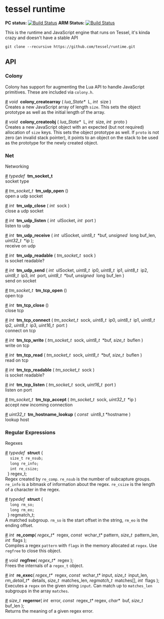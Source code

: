 # tessel runtime

**PC status:** [![Build Status](https://magnum.travis-ci.com/tessel/runtime.svg?token=QsFQ9CsYegvj7x78qiit&branch=master)](https://magnum.travis-ci.com/tessel/runtime)
**ARM Status:** [![Build Status](https://magnum.travis-ci.com/tessel/runtime.svg?token=QsFQ9CsYegvj7x78qiit&branch=master)](https://magnum.travis-ci.com/tessel/runtime)

This is the runtime and JavaScript engine that runs on Tessel, it's kinda crazy and doesn't have a stable API

```
git clone --recursive https://github.com/tessel/runtime.git
```

## API

<!--markdocs-->
<!--generated by https://github.com/tcr/markdocs-->

### Colony
Colony has support for augmenting the Lua API to handle JavaScript primitives. These are included via `colony.h`.

&#x20;<a href="#api-void-colony_createarray-lua_State-L-int-size-" name="api-void-colony_createarray-lua_State-L-int-size-">#</a> <i>void</i>&nbsp; <b>colony_createarray</b> ( <i>lua\_State\*</i>&nbsp; L, <i>int</i>&nbsp; size )  
Creates a new JavaScript array of length `size`. This sets the object prototype as well as the initial length of the array.

&#x20;<a href="#api-void-colony_createobj-lua_State-L-int-size-int-proto-" name="api-void-colony_createobj-lua_State-L-int-size-int-proto-">#</a> <i>void</i>&nbsp; <b>colony_createobj</b> ( <i>lua\_State\*</i>&nbsp; L, <i>int</i>&nbsp; size, <i>int</i>&nbsp; proto )  
Creates a new JavaScript object with an expected (but not required) allocation of `size` keys. This sets the object prototype as well. If `proto` is not zero (an invalid stack pointer), it points to an object on the stack to be used as the prototype for the newly created object.

### Net
Networking

&#x20;<a href="#api-typedef-tm_socket_t" name="api-typedef-tm_socket_t">#</a> <i>typedef</i>&nbsp; <b>tm_socket_t</b>  
socket type

&#x20;<a href="#api-tm_socket_t-tm_udp_open-" name="api-tm_socket_t-tm_udp_open-">#</a> <i>tm_socket_t</i>&nbsp; <b>tm_udp_open</b> ()  
open a udp socket

&#x20;<a href="#api-int-tm_udp_close-int-sock-" name="api-int-tm_udp_close-int-sock-">#</a> <i>int</i>&nbsp; <b>tm_udp_close</b> ( <i>int</i>&nbsp; sock )  
close a udp socket

&#x20;<a href="#api-int-tm_udp_listen-int-ulSocket-int-port-" name="api-int-tm_udp_listen-int-ulSocket-int-port-">#</a> <i>int</i>&nbsp; <b>tm_udp_listen</b> ( <i>int</i>&nbsp; ulSocket, <i>int</i>&nbsp; port )  
listen to udp

&#x20;<a href="#api-int-tm_udp_receive-int-ulSocket-uint8_t-buf-unsigned-long-buf_len-uint32_t-ip-" name="api-int-tm_udp_receive-int-ulSocket-uint8_t-buf-unsigned-long-buf_len-uint32_t-ip-">#</a> <i>int</i>&nbsp; <b>tm_udp_receive</b> ( <i>int</i>&nbsp; ulSocket, <i>uint8\_t</i>&nbsp; \*buf, <i>unsigned</i>&nbsp; long buf\_len, <i>uint32\_t</i>&nbsp; \*ip );  
receive on udp

&#x20;<a href="#api-int-tm_udp_readable-tm_socket_t-sock-" name="api-int-tm_udp_readable-tm_socket_t-sock-">#</a> <i>int</i>&nbsp; <b>tm_udp_readable</b> ( <i>tm\_socket\_t</i>&nbsp; sock )  
is socket readable?

&#x20;<a href="#api-int-tm_udp_send-int-ulSocket-uint8_t-ip0-uint8_t-ip1-uint8_t-ip2-uint8_t-ip3-int-port-uint8_t-buf-unsigned-long-buf_len-" name="api-int-tm_udp_send-int-ulSocket-uint8_t-ip0-uint8_t-ip1-uint8_t-ip2-uint8_t-ip3-int-port-uint8_t-buf-unsigned-long-buf_len-">#</a> <i>int</i>&nbsp; <b>tm_udp_send</b> ( <i>int</i>&nbsp; ulSocket, <i>uint8\_t</i>&nbsp; ip0, <i>uint8\_t</i>&nbsp; ip1, <i>uint8\_t</i>&nbsp; ip2, <i>uint8\_t</i>&nbsp; ip3, <i>int</i>&nbsp; port, <i>uint8\_t</i>&nbsp; \*buf, <i>unsigned</i>&nbsp; long buf\_len )  
send on socket

&#x20;<a href="#api-tm_socket_t-tm_tcp_open-" name="api-tm_socket_t-tm_tcp_open-">#</a> <i>tm_socket_t</i>&nbsp; <b>tm_tcp_open</b> ()  
open tcp

&#x20;<a href="#api-int-tm_tcp_close-" name="api-int-tm_tcp_close-">#</a> <i>int</i>&nbsp; <b>tm_tcp_close</b> ()  
close tcp

&#x20;<a href="#api-int-tm_tcp_connect-tm_socket_t-sock-uint8_t-ip0-uint8_t-ip1-uint8_t-ip2-uint8_t-ip3-uint16_t-port-" name="api-int-tm_tcp_connect-tm_socket_t-sock-uint8_t-ip0-uint8_t-ip1-uint8_t-ip2-uint8_t-ip3-uint16_t-port-">#</a> <i>int</i>&nbsp; <b>tm_tcp_connect</b> ( <i>tm\_socket\_t</i>&nbsp; sock, <i>uint8\_t</i>&nbsp; ip0, <i>uint8\_t</i>&nbsp; ip1, <i>uint8\_t</i>&nbsp; ip2, <i>uint8\_t</i>&nbsp; ip3, <i>uint16\_t</i>&nbsp; port )  
connect on tcp

&#x20;<a href="#api-int-tm_tcp_write-tm_socket_t-sock-uint8_t-buf-size_t-buflen-" name="api-int-tm_tcp_write-tm_socket_t-sock-uint8_t-buf-size_t-buflen-">#</a> <i>int</i>&nbsp; <b>tm_tcp_write</b> ( <i>tm\_socket\_t</i>&nbsp; sock, <i>uint8\_t</i>&nbsp; \*buf, <i>size\_t</i>&nbsp; buflen )  
write on tcp

&#x20;<a href="#api-int-tm_tcp_read-tm_socket_t-sock-uint8_t-buf-size_t-buflen-" name="api-int-tm_tcp_read-tm_socket_t-sock-uint8_t-buf-size_t-buflen-">#</a> <i>int</i>&nbsp; <b>tm_tcp_read</b> ( <i>tm\_socket\_t</i>&nbsp; sock, <i>uint8\_t</i>&nbsp; \*buf, <i>size\_t</i>&nbsp; buflen )  
read on tcp

&#x20;<a href="#api-int-tm_tcp_readable-tm_socket_t-sock-" name="api-int-tm_tcp_readable-tm_socket_t-sock-">#</a> <i>int</i>&nbsp; <b>tm_tcp_readable</b> ( <i>tm\_socket\_t</i>&nbsp; sock )  
is socket readable?

&#x20;<a href="#api-int-tm_tcp_listen-tm_socket_t-sock-uint16_t-port-" name="api-int-tm_tcp_listen-tm_socket_t-sock-uint16_t-port-">#</a> <i>int</i>&nbsp; <b>tm_tcp_listen</b> ( <i>tm\_socket\_t</i>&nbsp; sock, <i>uint16\_t</i>&nbsp; port )  
listen on port

&#x20;<a href="#api-tm_socket_t-tm_tcp_accept-tm_socket_t-sock-uint32_t-ip-" name="api-tm_socket_t-tm_tcp_accept-tm_socket_t-sock-uint32_t-ip-">#</a> <i>tm_socket_t</i>&nbsp; <b>tm_tcp_accept</b> ( <i>tm\_socket\_t</i>&nbsp; sock, <i>uint32\_t</i>&nbsp; \*ip )  
accept new incoming connection

&#x20;<a href="#api-uint32_t-tm_hostname_lookup-const-uint8_t-hostname-" name="api-uint32_t-tm_hostname_lookup-const-uint8_t-hostname-">#</a> <i>uint32_t</i>&nbsp; <b>tm_hostname_lookup</b> ( <i>const</i>&nbsp; uint8\_t \*hostname )  
lookup host

### Regular Expressions
Regexes

&#x20;<a href="#api-typedef-struct-" name="api-typedef-struct-">#</a> <i>typedef</i>&nbsp; <b>struct</b> {  
&nbsp; &nbsp;&nbsp;`size_t re_nsub;`  
&nbsp; &nbsp;&nbsp;`long re_info;`  
&nbsp; &nbsp;&nbsp;`int re_csize;`  
&nbsp; } regex_t;  
Regex created by `re_comp`. `re_nsub` is the number of subcapture groups. `re_info` is a bitmask of information about the regex. `re_csize` is the length of a character in the regex.

&#x20;<a href="#api-typedef-struct-" name="api-typedef-struct-">#</a> <i>typedef</i>&nbsp; <b>struct</b> {  
&nbsp; &nbsp;&nbsp;`long rm_so;`  
&nbsp; &nbsp;&nbsp;`long rm_eo;`  
&nbsp; } regmatch_t;  
A matched subgroup. `rm_so` is the start offset in the string, `rm_eo` is the ending offset.

&#x20;<a href="#api-int-re_comp-regex_t-regex-const-wchar_t-pattern-size_t-pattern_len-int-flags-" name="api-int-re_comp-regex_t-regex-const-wchar_t-pattern-size_t-pattern_len-int-flags-">#</a> <i>int</i>&nbsp; <b>re_comp</b>( <i>regex\_t\*</i>&nbsp; regex, <i>const</i>&nbsp; wchar\_t\* pattern, <i>size\_t</i>&nbsp; pattern\_len, <i>int</i>&nbsp; flags );  
Compiles a regex `pattern` with `flags` in the memory allocated at `regex`. Use `regfree` to close this object.

&#x20;<a href="#api-void-regfree-regex_t-regex-" name="api-void-regfree-regex_t-regex-">#</a> <i>void</i>&nbsp; <b>regfree</b>( <i>regex\_t\*</i>&nbsp; regex );  
Frees the internals of a `regex_t` object.

&#x20;<a href="#api-int-re_exec-regex_t-regex-const-wchar_t-input-size_t-input_len-rm_detail_t-details-size_t-matches_len-regmatch_t-matches-int-flags-" name="api-int-re_exec-regex_t-regex-const-wchar_t-input-size_t-input_len-rm_detail_t-details-size_t-matches_len-regmatch_t-matches-int-flags-">#</a> <i>int</i>&nbsp; <b>re_exec</b>( <i>regex\_t\*</i>&nbsp; regex, <i>const</i>&nbsp; wchar\_t\* input, <i>size\_t</i>&nbsp; input\_len, <i>rm\_detail\_t\*</i>&nbsp; details, <i>size\_t</i>&nbsp; matches\_len, <i>regmatch\_t</i>&nbsp; matches[], <i>int</i>&nbsp; flags );  
Executes a `regex` on the given string `input`. Can match up to `matches_len` subgroups in the array `matches`.

&#x20;<a href="#api-size_t-regerror-int-error-const-regex_t-regex-char-buf-size_t-buf_len-" name="api-size_t-regerror-int-error-const-regex_t-regex-char-buf-size_t-buf_len-">#</a> <i>size_t</i>&nbsp; <b>regerror</b>( <i>int</i>&nbsp; error, <i>const</i>&nbsp; regex\_t\* regex, <i>char\*</i>&nbsp; buf, <i>size\_t</i>&nbsp; buf\_len );  
Returns the meaning of a given regex error.

<!--/markdocs-->

